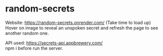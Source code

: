 # random-secrets
Website: https://random-secrets.onrender.com/ (Take time to load up) <br>
Hover on image to reveal an unspoken secret and refresh the page to see another random one.<br>

API used: https://secrets-api.appbrewery.com/<br>
npm i before run the server.
